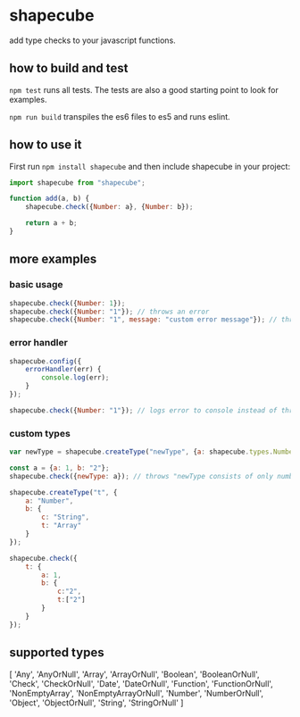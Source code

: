 # shapecube
add type checks to your javascript functions.

## how to build and test
`npm test` runs all tests. The tests are also a good starting point to look for examples.

`npm run build` transpiles the es6 files to es5 and runs eslint.

## how to use it
First run `npm install shapecube` and then include shapecube in your project:
```javascript
import shapecube from "shapecube";

function add(a, b) {
    shapecube.check({Number: a}, {Number: b});

    return a + b;
}
```

## more examples
### basic usage

```javascript
shapecube.check({Number: 1});
shapecube.check({Number: "1"}); // throws an error
shapecube.check({Number: "1", message: "custom error message"}); // throws an error with a custom error message
```
### error handler

```javascript
shapecube.config({
    errorHandler(err) {
        console.log(err);
    }
});

shapecube.check({Number: "1"}); // logs error to console instead of throwing it

```

### custom types

```javascript
var newType = shapecube.createType("newType", {a: shapecube.types.Number, b: shapecube.types.Number}, "newType consists of only numbers");

const a = {a: 1, b: "2"};
shapecube.check({newType: a}); // throws "newType consists of only numbers"
```

```javascript
shapecube.createType("t", {
    a: "Number",
    b: {
        c: "String",
        t: "Array"
    }
});

shapecube.check({
    t: {
        a: 1,
        b: {
            c:"2",
            t:["2"]
        }
    }
});
```

## supported types
[ 'Any',
  'AnyOrNull',
  'Array',
  'ArrayOrNull',
  'Boolean',
  'BooleanOrNull',
  'Check',
  'CheckOrNull',
  'Date',
  'DateOrNull',
  'Function',
  'FunctionOrNull',
  'NonEmptyArray',
  'NonEmptyArrayOrNull',
  'Number',
  'NumberOrNull',
  'Object',
  'ObjectOrNull',
  'String',
  'StringOrNull' ]
